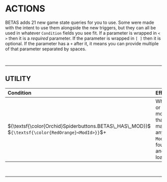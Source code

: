 ﻿# ACTIONS

BETAS adds 21 new game state queries for you to use. Some were made with the intent to use them alongside the new triggers, but they can all be used in whatever `Condition` fields you see fit. If a parameter is wrapped in `< >` then it is a _required_ parameter. If the parameter is wrapped in `[ ]` then it is optional. If the parameter has a `+` after it, it means you can provide multiple of that parameter separated by spaces.

<br>

* * *

## UTILITY

| Condition                                                                                           | Effect |
|:----------------------------------------------------------------------------------------------------|:------|
| $`{\textsf{\color{Orchid}Spiderbuttons.BETAS\_HAS\_MOD}}`$ \$`{\textsf{\color{RedOrange}<ModId>}}`$+ | Whether or not a mod that matches any `ModId` is found and loaded. |
<br>

* * *